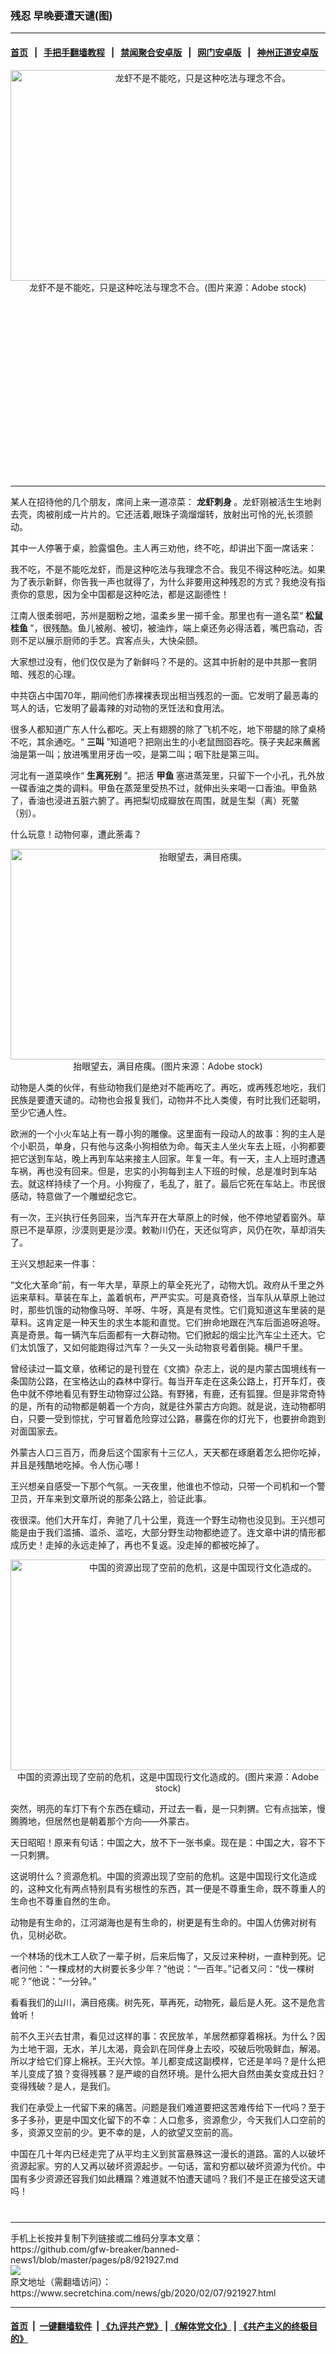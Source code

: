 ### 残忍 早晚要遭天谴(图)
------------------------

#### [首页](https://github.com/gfw-breaker/banned-news1/blob/master/README.md) &nbsp;&nbsp;|&nbsp;&nbsp; [手把手翻墙教程](https://github.com/gfw-breaker/guides/wiki) &nbsp;&nbsp;|&nbsp;&nbsp; [禁闻聚合安卓版](https://github.com/gfw-breaker/bn-android) &nbsp;&nbsp;|&nbsp;&nbsp; [网门安卓版](https://github.com/oGate2/oGate) &nbsp;&nbsp;|&nbsp;&nbsp; [神州正道安卓版](https://github.com/SzzdOgate/update) 



<div class="article_right" style="fone-color:#000">
 <p style="text-align:center">
  <img alt="龙虾不是不能吃，只是这种吃法与理念不合。" src="https://img3.secretchina.com/pic/2019/12-11/p2580282a109505372-ss.jpg" style="height:337px; width:600px"/>
  <br>
   龙虾不是不能吃，只是这种吃法与理念不合。(图片来源：Adobe stock)
   <span id="hideid" name="hideid" style="color:red;display:none;">
    <span href="https://www.secretchina.com">
    </span>
   </span>
  </br>
 </p>
 <div id="txt-mid1-t21-2017">
  <ins class="adsbygoogle" data-ad-client="ca-pub-1276641434651360" data-ad-slot="2451032099" style="display:inline-block;width:336px;height:280px">
  </ins>
  

---


  </div>
 </div>
 <p>
  某人在招待他的几个朋友，席间上来一道凉菜：
  <strong>
   <span href="https://www.secretchina.com/news/gb/tag/龙虾刺身" target="_blank">
    龙虾刺身
   </span>
  </strong>
  。龙虾刚被活生生地剥去壳，肉被削成一片片的。它还活着,眼珠子滴熘熘转，放射出可怜的光,长须颤动。
  <span id="hideid" name="hideid" style="color:red;display:none;">
   <span href="https://www.secretchina.com">
   </span>
  </span>
 </p>
 <p>
  其中一人停箸于桌，脸露愠色。主人再三劝他，终不吃，却讲出下面一席话来：
 </p>
 <p>
  我不吃，不是不能吃龙虾，而是这种吃法与我理念不合。我见不得这种吃法。如果为了表示新鲜，你告我一声也就得了，为什么非要用这种残忍的方式？我绝没有指责你的意思，因为全中国都是这种吃法，都是这副德性！
 </p>
 <p>
  江南人很柔弱吧，苏州是胭粉之地，温柔乡里一掷千金。那里也有一道名菜“
  <strong>
   <span href="https://www.secretchina.com/news/gb/tag/松鼠桂鱼" target="_blank">
    松鼠桂鱼
   </span>
  </strong>
  ”，很残酷。鱼儿被剐、被切，被油炸，端上桌还务必得活着，嘴巴翕动，否则不足以展示厨师的手艺。宾客点头，大快朵颐。
 </p>
 <p>
  大家想过没有，他们仅仅是为了新鲜吗？不是的。这其中折射的是中共那一套阴暗、残忍的心理。
 </p>
 <p>
  中共窃占中国70年，期间他们赤裸裸表现出相当残忍的一面。它发明了最恶毒的骂人的话，它发明了最毒辣的对动物的烹饪法和食用法。
 </p>
 <p>
  很多人都知道广东人什么都吃。天上有翅膀的除了飞机不吃，地下带腿的除了桌椅不吃，其余通吃。“
  <strong>
   <span href="https://www.secretchina.com/news/gb/tag/三叫" target="_blank">
    三叫
   </span>
  </strong>
  ”知道吧？把刚出生的小老鼠囫囵吞吃。筷子夹起来蘸酱油是第一叫；放进嘴里用牙齿一咬，是第二叫；咽下肚是第三叫。
 </p>
 <p>
  河北有一道菜唤作“
  <strong>
   <span href="https://www.secretchina.com/news/gb/tag/生离死别" target="_blank">
    生离死别
   </span>
  </strong>
  ”。把活
  <strong>
   甲鱼
  </strong>
  塞进蒸笼里，只留下一个小孔，孔外放一碟香油之类的调料。甲鱼在蒸笼里受热不过，就伸出头来喝一口香油。甲鱼熟了，香油也浸进五脏六腑了。再把梨切成瓣放在周围，就是生梨（离）死鳖（别）。
 </p>
 <p>
  什么玩意！动物何辜，遭此荼毒？
 </p>
 <p style="text-align: center;">
  <img alt="抬眼望去，满目疮痍。" src="https://img3.secretchina.com/pic/2020/2-5/p2620112a817536910-ss.jpg" style="height:337px; width:600px"/>
  <br>
   抬眼望去，满目疮痍。(图片来源：Adobe stock)
  </br>
 </p>
 <p>
  动物是人类的伙伴，有些动物我们是绝对不能再吃了。再吃，或再残忍地吃，我们民族是要遭天谴的。动物也会报复我们，动物并不比人类傻，有时比我们还聪明，至少它通人性。
 </p>
 <p>
  欧洲的一个小火车站上有一尊小狗的雕像。这里面有一段动人的故事：狗的主人是个小职员，单身，只有他与这条小狗相依为命。每天主人坐火车去上班，小狗都要把它送到车站，晚上再到车站来接主人回家。年复一年。有一天，主人上班时遭遇车祸，再也没有回来。但是，忠实的小狗每到主人下班的时候，总是准时到车站去。就这样持续了一个月。小狗瘦了，毛乱了，脏了。最后它死在车站上。市民很感动，特意做了一个雕塑纪念它。
 </p>
 <p>
  有一次，王兴执行任务回来，当汽车开在大草原上的时候，他不停地望着窗外。草原已不是草原，沙漠则更是沙漠。敕勒川仍在，天还似穹庐，风仍在吹，草却消失了。
 </p>
 <p>
  王兴又想起来一件事：
 </p>
 <p>
  “文化大革命”前，有一年大旱，草原上的草全死光了，动物大饥。政府从千里之外运来草料。草装在车上，盖着帆布，严严实实。可是真奇怪，当车队从草原上驰过时，那些饥饿的动物像马呀、羊呀、牛呀，真是有灵性。它们竟知道这车里装的是草料。这肯定是一种天生的求生本能和直觉。它们拚命地跟在汽车后面追呀追呀。真是奇景。每一辆汽车后面都有一大群动物。它们掀起的烟尘比汽车尘土还大。它们太饥饿了，又如何能跑得过汽车？一头又一头动物哀号着倒毙。横尸千里。
 </p>
 <center>
  <div style="max-width: 632px;height:180px; display: none; text-align: center; margin: 0 auto; overflow: hidden;overflow-x: hidden;">
   <div id="taboola-midarticle-thumbnails" style="max-width: 632px;height:180px;overflow: hidden;overflow-x: hidden;">
   </div>
  </div>
  <div>
   <ins class="adsbygoogle" data-ad-client="ca-pub-1276641434651360" data-ad-format="fluid" data-ad-layout="in-article" data-ad-slot="5164544770" style="display:block; text-align:center;">
   </ins>
  </div>
 </center>
 <p>
  曾经读过一篇文章，依稀记的是刊登在《文摘》杂志上，说的是内蒙古国境线有一条国防公路，在宝格达山的森林中穿行。每当开车走在这条公路上，打开车灯，夜色中就不停地看见有野生动物穿过公路。有野猪，有鹿，还有狐狸。但是非常奇特的是，所有的动物都是朝着一个方向，就是往外蒙古方向跑。就是说，连动物都明白，只要一受到惊扰，宁可冒着危险穿过公路，暴露在你的灯光下，也要拚命跑到对面国家去。
 </p>
 <p>
  外蒙古人口三百万，而身后这个国家有十三亿人，天天都在琢磨着怎么把你吃掉，并且是残酷地吃掉。令人伤心哪！
 </p>
 <p>
  王兴想亲自感受一下那个气氛。一天夜里，他谁也不惊动，只带一个司机和一个警卫员，开车来到文章所说的那条公路上，验证此事。
 </p>
 <p>
  夜很深。他们大开车灯，奔驰了几十公里，竟连一个野生动物也没见到。王兴想可能是由于我们滥捕、滥杀、滥吃，大部分野生动物都绝迹了。连文章中讲的情形都成历史！走掉的永远走掉了，再也不复返。没走掉的都被吃掉了。
 </p>
 <p style="text-align: center;">
  <img alt="中国的资源出现了空前的危机，这是中国现行文化造成的。" src="https://img3.secretchina.com/pic/2020/1-1/p2595522a381714265-ss.jpg" style="height:337px; width:600px"/>
  <br>
   中国的资源出现了空前的危机，这是中国现行文化造成的。(图片来源：Adobe stock)
  </br>
 </p>
 <center>
  <ins class="adsbygoogle" data-ad-client="ca-pub-1276641434651360" data-ad-format="fluid" data-ad-layout="in-article" data-ad-slot="3646767294" style="display:block; text-align:center;">
  </ins>
 </center>
 <p>
  突然，明亮的车灯下有个东西在蠕动，开过去一看，是一只刺猬。它有点拙笨，慢腾腾地，但居然也是朝着那个方向——外蒙古。
 </p>
 <p>
  天日昭昭！原来有句话：中国之大，放不下一张书桌。现在是：中国之大，容不下一只刺猬。
 </p>
 <p>
  这说明什么？资源危机。中国的资源出现了空前的危机。这是中国现行文化造成的，这种文化有两点特别具有劣根性的东西，其一便是不尊重生命，既不尊重人的生命也不尊重自然的生命。
 </p>
 <p>
  动物是有生命的，江河湖海也是有生命的，树更是有生命的。中国人仿佛对树有仇，见树必砍。
 </p>
 <p>
  一个林场的伐木工人砍了一辈子树，后来后悔了，又反过来种树，一直种到死。记者问他：“一棵成材的大树要长多少年？”他说：“一百年。”记者又问：“伐一棵树呢？”他说：“一分钟。”
 </p>
 <p>
  看看我们的山川，满目疮痍。树先死，草再死，动物死，最后是人死。这不是危言耸听！
 </p>
 <p>
  前不久王兴去甘肃，看见过这样的事：农民放羊，羊居然都穿着棉袄。为什么？因为土地干涸，无水，羊儿太渴，竟会趴在同伴身上去咬，咬破后吮吸鲜血，解渴。所以才给它们穿上棉袄。王兴大惊。羊儿都变成这副模样，它还是羊吗？是什么把羊儿变成了狼？变得残暴？是严峻的自然环境。是什么把大自然由美女变成丑妇？变得残破？是人，是我们。
 </p>
 <p>
  我们在承受上一代留下来的痛苦。问题是我们难道要把这苦难传给下一代吗？至于多子多孙，更是中国文化留下的不幸：人口愈多，资源愈少，今天我们人口空前的多，资源又空前的少。更不幸的是，人的欲望又空前的高。
 </p>
 <p>
  中国在几十年内已经走完了从平均主义到贫富悬殊这一漫长的道路。富的人以破坏资源起家。穷的人又再以破坏资源起步。一句话，富和穷都以破坏资源为代价。中国有多少资源还容我们如此糟蹋？难道就不怕遭天谴吗？我们不是正在接受这天谴吗！
  <center>
   <div>
    <div id="txt-mid2-t22-2017" style="display: block;  max-height: 351px;  overflow: hidden;">
     <div id="SC-21xxx">
     </div>
     <ins class="adsbygoogle" data-ad-client="ca-pub-1276641434651360" data-ad-format="auto" data-ad-slot="4301710469" data-full-width-responsive="true" style="display:block">
     </ins>
    </div>
   </div>
  </center>
  <div style="padding-top:12px;">
  </div>
 </p>
</div>

<hr/>
手机上长按并复制下列链接或二维码分享本文章：<br/>
https://github.com/gfw-breaker/banned-news1/blob/master/pages/p8/921927.md <br/>
<a href='https://github.com/gfw-breaker/banned-news1/blob/master/pages/p8/921927.md'><img src='https://github.com/gfw-breaker/banned-news1/blob/master/pages/p8/921927.md.png'/></a> <br/>
原文地址（需翻墙访问）：https://www.secretchina.com/news/gb/2020/02/07/921927.html


------------------------
#### [首页](https://github.com/gfw-breaker/banned-news1/blob/master/README.md) &nbsp;|&nbsp; [一键翻墙软件](https://github.com/gfw-breaker/nogfw/blob/master/README.md) &nbsp;| [《九评共产党》](https://github.com/gfw-breaker/9ping.md/blob/master/README.md#九评之一评共产党是什么) | [《解体党文化》](https://github.com/gfw-breaker/jtdwh.md/blob/master/README.md) | [《共产主义的终极目的》](https://github.com/gfw-breaker/gczydzjmd.md/blob/master/README.md)


<img src='http://gfw-breaker.win/banned-news/pages/p8/921927.md' width='0px' height='0px'/>